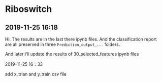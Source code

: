 # Riboswitch

2019-11-25 16:18
---

Hi. The results are in the last there ipynb files. And the classification report are all preserved in three ``Prediction_output_...`` folders.

And later i'll update the results of 30_selected_features ipynb files



2019-11-25 16：33

add x_trian and y_train csv file
